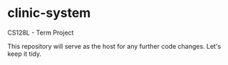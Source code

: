 # clinic-system
CS128L - Term Project

This repository will serve as the host for any further code changes. Let's keep it tidy.
